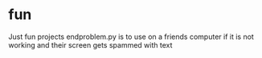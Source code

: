 # fun
Just fun projects
endproblem.py is to use on a friends computer if it is not working and their screen gets spammed with text
